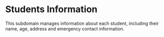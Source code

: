 # Students Information

This subdomain manages information about each student, including their name, age, address and emergency contact information.
